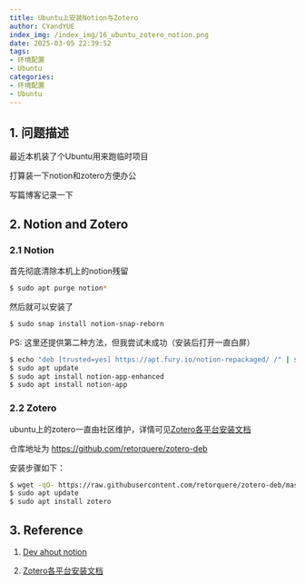 ```yaml
---
title: Ubuntu上安装Notion与Zotero
author: CYandYUE
index_img: /index_img/16_ubuntu_zotero_notion.png
date: 2025-03-05 22:39:52
tags:
- 环境配置
- Ubuntu
categories:
- 环境配置
- Ubuntu
---
```


## 1. 问题描述
最近本机装了个Ubuntu用来跑临时项目

打算装一下notion和zotero方便办公

写篇博客记录一下

## 2. Notion and Zotero
### 2.1 Notion
首先彻底清除本机上的notion残留
```bash
$ sudo apt purge notion*
```
然后就可以安装了
```bash
$ sudo snap install notion-snap-reborn
```

PS: 这里还提供第二种方法，但我尝试未成功（安装后打开一直白屏）
```bash
$ echo "deb [trusted=yes] https://apt.fury.io/notion-repackaged/ /" | sudo tee /etc/apt/sources.list.d/notion-repackaged.list
$ sudo apt update
$ sudo apt install notion-app-enhanced
$ sudo apt install notion-app
```

### 2.2 Zotero
ubuntu上的zotero一直由社区维护，详情可见[Zotero各平台安装文档](https://www.zotero.org/support/installation)

仓库地址为 https://github.com/retorquere/zotero-deb

安装步骤如下：
```bash
$ wget -qO- https://raw.githubusercontent.com/retorquere/zotero-deb/master/install.sh | sudo bash
$ sudo apt update
$ sudo apt install zotero
```

## 3. Reference
1. [Dev ahout notion](https://dev.to/gabrieladnz/install-notion-on-ubuntu-1nj5)

2. [Zotero各平台安装文档](https://www.zotero.org/support/installation)